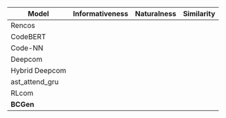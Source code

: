 | Model          | Informativeness | Naturalness | Similarity |
| -------------- | --------------- | ----------- | ---------- |
| Rencos         |                 |             |            |
| CodeBERT       |                 |             |            |
| Code-NN        |                 |             |            |
| Deepcom        |                 |             |            |
| Hybrid Deepcom |                 |             |            |
| ast_attend_gru |                 |             |            |
| RLcom          |                 |             |            |
| **BCGen**      |                 |             |            |
